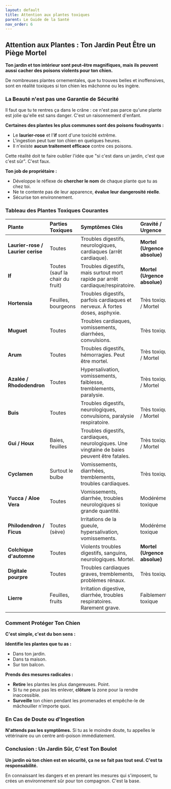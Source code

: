 ```yaml
---
layout: default
title: Attention aux plantes toxiques
parent: Le Guide de la Santé
nav_order: 6
---
```


## **Attention aux Plantes : Ton Jardin Peut Être un Piège Mortel**

**Ton jardin et ton intérieur sont peut-être magnifiques, mais ils peuvent aussi cacher des poisons violents pour ton chien.**

De nombreuses plantes ornementales, que tu trouves belles et inoffensives, sont en réalité toxiques si ton chien les mâchonne ou les ingère.

### **La Beauté n'est pas une Garantie de Sécurité**

Il faut que tu te rentres ça dans le crâne : ce n'est pas parce qu'une plante est jolie qu'elle est sans danger. C'est un raisonnement d'enfant.

**Certaines des plantes les plus communes sont des poisons foudroyants :**
- Le **laurier-rose** et l'**if** sont d'une toxicité extrême.
- L'ingestion peut tuer ton chien en quelques heures.
- Il n'existe **aucun traitement efficace** contre ces poisons.

Cette réalité doit te faire oublier l'idée que "si c'est dans un jardin, c'est que c'est sûr". C'est faux.

**Ton job de propriétaire :**
- Développe le réflexe de **chercher le nom** de chaque plante que tu as chez toi.
- Ne te contente pas de leur apparence, **évalue leur dangerosité réelle**.
- Sécurise ton environnement.

### **Tableau des Plantes Toxiques Courantes**

| Plante | Parties Toxiques | Symptômes Clés | Gravité / Urgence |
| :--- | :--- | :--- | :--- |
| **Laurier-rose / Laurier cerise** | Toutes | Troubles digestifs, neurologiques, cardiaques (arrêt cardiaque). | **Mortel (Urgence absolue)** |
| **If** | Toutes (sauf la chair du fruit) | Troubles digestifs, mais surtout mort rapide par arrêt cardiaque/respiratoire. | **Mortel (Urgence absolue)** |
| **Hortensia** | Feuilles, bourgeons | Troubles digestifs, parfois cardiaques et nerveux. À fortes doses, asphyxie. | Très toxique / Mortel |
| **Muguet** | Toutes | Troubles cardiaques, vomissements, diarrhées, convulsions. | Très toxique |
| **Arum** | Toutes | Troubles digestifs, hémorragies. Peut être mortel. | Très toxique / Mortel |
| **Azalée / Rhododendron** | Toutes | Hypersalivation, vomissements, faiblesse, tremblements, paralysie. | Très toxique / Mortel |
| **Buis** | Toutes | Troubles digestifs, neurologiques, convulsions, paralysie respiratoire. | Très toxique / Mortel |
| **Gui / Houx** | Baies, feuilles | Troubles digestifs, cardiaques, neurologiques. Une vingtaine de baies peuvent être fatales. | Très toxique / Mortel |
| **Cyclamen** | Surtout le bulbe | Vomissements, diarrhées, tremblements, troubles cardiaques. | Très toxique |
| **Yucca / Aloe Vera** | Toutes | Vomissements, diarrhée, troubles neurologiques si grande quantité. | Modérément toxique |
| **Philodendron / Ficus** | Toutes (sève) | Irritations de la gueule, hypersalivation, vomissements. | Modérément toxique |
| **Colchique d'automne** | Toutes | Violents troubles digestifs, sanguins, neurologiques. Mortel. | **Mortel (Urgence absolue)** |
| **Digitale pourpre** | Toutes | Troubles cardiaques graves, tremblements, problèmes rénaux. | Très toxique |
| **Lierre** | Feuilles, fruits | Irritation digestive, diarrhée, troubles respiratoires. Rarement grave. | Faiblement toxique |

### **Comment Protéger Ton Chien**

**C'est simple, c'est du bon sens :**

**Identifie les plantes que tu as :**
- Dans ton jardin.
- Dans ta maison.
- Sur ton balcon.

**Prends des mesures radicales :**
- **Retire** les plantes les plus dangereuses. Point.
- Si tu ne peux pas les enlever, **clôture** la zone pour la rendre inaccessible.
- **Surveille** ton chien pendant les promenades et empêche-le de mâchouiller n'importe quoi.

### **En Cas de Doute ou d'Ingestion**

**N'attends pas les symptômes.** Si tu as le moindre doute, tu appelles le vétérinaire ou un centre anti-poison immédiatement.

### **Conclusion : Un Jardin Sûr, C'est Ton Boulot**

**Un jardin où ton chien est en sécurité, ça ne se fait pas tout seul. C'est ta responsabilité.**

En connaissant les dangers et en prenant les mesures qui s'imposent, tu crées un environnement sûr pour ton compagnon. C'est la base. 
